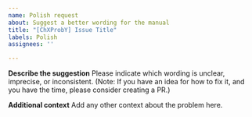 ```yaml
---
name: Polish request
about: Suggest a better wording for the manual
title: "[ChXProbY] Issue Title"
labels: Polish
assignees: ''

---
```


**Describe the suggestion**
Please indicate which wording is unclear, imprecise, or inconsistent.
(Note: If you have an idea for how to fix it, and you have the time, please consider creating a PR.)

**Additional context**
Add any other context about the problem here.
